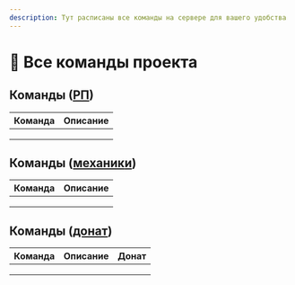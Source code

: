 ```yaml
---
description: Тут расписаны все команды на сервере для вашего удобства
---
```


# 💎 Все команды проекта

## Команды ([РП](roleplei-rp.md))

| Команда | Описание |
| ------- | -------- |
|         |          |
|         |          |
|         |          |

## Команды ([механик](mekhaniki-servera/)[и](mekhaniki-servera/))

| Команда | Описание |
| ------- | -------- |
|         |          |
|         |          |
|         |          |

## Команды ([донат](donat.md))

| Команда | Описание | Донат |
| ------- | -------- | ----- |
|         |          |       |
|         |          |       |
|         |          |       |
